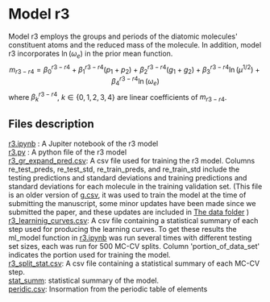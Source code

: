 # Model r3

Model r3 employs the groups and periods of the diatomic molecules' constituent atoms and the reduced mass of the molecule. In addition, model r3 incorporates $\ln({\omega_e}$) in the prior mean function. 
$$m_{r3-r4} = \beta_0^{r3-r4}+\beta_1^{r3-r4}(p_1+p_2) + \beta_2^{r3-r4}(g_1+g_2)+\beta_3^{r3-r4} \ln{(\mu^{1/2}})+\beta_4^{r3-r4} \ln{(\omega_e)}$$
where $\beta_k^{r3-r4}$, $k \in \{0,1,2,3,4\}$ are linear coefficients of $m_{r3-r4}$.

## Files description 
[r3.ipynb](https://github.com/Mahmoud-Ibrahim-Mamrstein/Spectroscopic-constants-from-atomic-properties/blob/675a7ef80706594b614d08ff2983706efb1f9aab/r3/r3.ipynb) : A Jupiter notebook of the r3 model\
[r3.py](https://github.com/Mahmoud-Ibrahim-Mamrstein/Spectroscopic-constants-from-atomic-properties/blob/675a7ef80706594b614d08ff2983706efb1f9aab/r3/r3.py) : A python file of the r3 model\
[r3_gr_expand_pred.csv](https://github.com/Mahmoud-Ibrahim-Mamrstein/Spectroscopic-constants-from-atomic-properties/blob/675a7ef80706594b614d08ff2983706efb1f9aab/r3/r3_gr_expand_pred.csv): A csv file used for training the r3 model. Columns re_test_preds, re_test_std, re_train_preds, and re_train_std include the testing predictions and standard deviations and training predictions and standard deviations for each molecule in the training validation set. (This file is an older version of  [g.csv](https://github.com/Mahmoud-Ibrahim-Mamrstein/Spectroscopic-constants-from-atomic-properties/blob/560feedb6e0468d7400730de19a6d2ab31d2adac/data/g.csv), it was used to train the model at the time of submitting the manuscript, some minor updates have been made since we submitted the paper, and these updates are included in [The data folder](https://github.com/Mahmoud-Ibrahim-Mamrstein/Spectroscopic-constants-from-atomic-properties/tree/6ec4a08f434a5dc0ae38345fc155a10db0b5ff49/data) )\
[r3_learninig_curves.csv](https://github.com/Mahmoud-Ibrahim-Mamrstein/Spectroscopic-constants-from-atomic-properties/blob/19d4c9834a2bb9521bcfde277eb46e59ded7ae3a/r3/r3_learning_curves.csv): A csv file containing a statistical summary of each step used for producing the learning curves. To get these results the ml_model function in [r3.ipynb](https://github.com/Mahmoud-Ibrahim-Mamrstein/Spectroscopic-constants-from-atomic-properties/blob/675a7ef80706594b614d08ff2983706efb1f9aab/r3/r3.ipynb) was run several times with different testing set sizes, each was run for 500 MC-CV splits. Column 'portion_of_data_set' indicates the portion used for training the model. \
[r3_split_stat.csv](https://github.com/Mahmoud-Ibrahim-Mamrstein/Spectroscopic-constants-from-atomic-properties/blob/9ba61b3b2dad50f9deddf955f9303b0adc310fae/r3/r3_split_stat.csv): A csv file containing a statistical summary of each MC-CV step.\
[stat_summ](https://github.com/Mahmoud-Ibrahim-Mamrstein/Spectroscopic-constants-from-atomic-properties/blob/b4a0b821ac4d3341ebb8f74178527c816e036641/r3/stat_summ.csv): statistical summary of the model. \
[peridic.csv](https://github.com/Mahmoud-Ibrahim-Mamrstein/Spectroscopic-constants-from-atomic-properties/blob/92659f737a4f54d0f31d45d10f82d4a7682a34bf/r2/peridic.csv): Insormation from the periodic table of elements 
